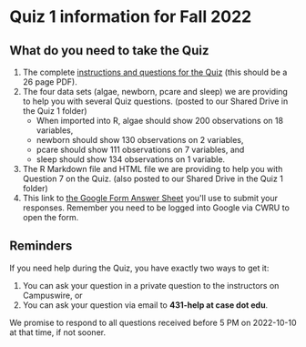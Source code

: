 # Quiz 1 information for Fall 2022

## What do you need to take the Quiz

1. The complete [instructions and questions for the Quiz](431-quiz1.pdf) (this should be a 26 page PDF).
2. The four data sets (algae, newborn, pcare and sleep) we are providing to help you with several Quiz questions. (posted to our Shared Drive in the Quiz 1 folder)
    - When imported into R, algae should show 200 observations on 18 variables,
    - newborn should show 130 observations on 2 variables,
    - pcare should show 111 observations on 7 variables, and
    - sleep should show 134 observations on 1 variable.
3. The R Markdown file and HTML file we are providing to help you with Question 7 on the Quiz. (also posted to our Shared Drive in the Quiz 1 folder)
4. This link to [the Google Form Answer Sheet](https://bit.ly/431-2022-quiz1-answer-sheet) you'll use to submit your responses. Remember you need to be logged into Google via CWRU to open the form.

## Reminders

If you need help during the Quiz, you have exactly two ways to get it:

1. You can ask your question in a private question to the instructors on Campuswire, or
2. You can ask your question via email to **431-help at case dot edu**.

We promise to respond to all questions received before 5 PM on 2022-10-10 at that time, if not sooner.

